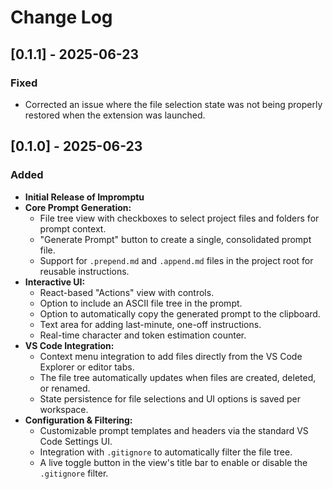 # Change Log

## [0.1.1] - 2025-06-23

### Fixed
- Corrected an issue where the file selection state was not being properly restored when the extension was launched.

## [0.1.0] - 2025-06-23

### Added

- **Initial Release of Impromptu**
- **Core Prompt Generation:**
    - File tree view with checkboxes to select project files and folders for prompt context.
    - "Generate Prompt" button to create a single, consolidated prompt file.
    - Support for `.prepend.md` and `.append.md` files in the project root for reusable instructions.
- **Interactive UI:**
    - React-based "Actions" view with controls.
    - Option to include an ASCII file tree in the prompt.
    - Option to automatically copy the generated prompt to the clipboard.
    - Text area for adding last-minute, one-off instructions.
    - Real-time character and token estimation counter.
- **VS Code Integration:**
    - Context menu integration to add files directly from the VS Code Explorer or editor tabs.
    - The file tree automatically updates when files are created, deleted, or renamed.
    - State persistence for file selections and UI options is saved per workspace.
- **Configuration & Filtering:**
    - Customizable prompt templates and headers via the standard VS Code Settings UI.
    - Integration with `.gitignore` to automatically filter the file tree.
    - A live toggle button in the view's title bar to enable or disable the `.gitignore` filter.